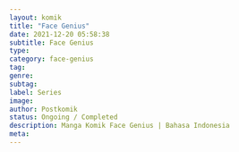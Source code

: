 ```yaml
---
layout: komik
title: "Face Genius"
date: 2021-12-20 05:58:38
subtitle: Face Genius
type: 
category: face-genius
tag: 
genre: 
subtag: 
label: Series
image: 
author: Postkomik
status: Ongoing / Completed
description: Manga Komik Face Genius | Bahasa Indonesia
meta: 
---
```

